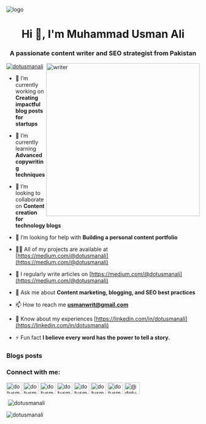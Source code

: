 ![logo](https://github.com/dotusmanali/Muhammad-Usman-Ali/blob/main/GitHub%20Banner.png)
<h1 align="center">Hi 👋, I'm Muhammad Usman Ali</h1>
<h3 align="center">A passionate content writer and SEO strategist from Pakistan</h3>

<img align="right" alt="writer" width="400" src="https://cloud-cdn.4over4.com/2021/04/Telecommuting.gif">

<p align="left"> <a href="https://twitter.com/dotusmanali" target="blank"><img src="https://img.shields.io/twitter/follow/dotusmanali?logo=twitter&style=for-the-badge" alt="dotusmanali" /></a> </p>

- 🔭 I’m currently working on **Creating impactful blog posts for startups**

- 🌱 I’m currently learning **Advanced copywriting techniques**

- 👯 I’m looking to collaborate on **Content creation for technology blogs**

- 🤝 I’m looking for help with **Building a personal content portfolio**

- 👨‍💻 All of my projects are available at [https://medium.com/@dotusmanali](https://medium.com/@dotusmanali)

- 📝 I regularly write articles on [https://medium.com/@dotusmanali](https://medium.com/@dotusmanali)

- 💬 Ask me about **Content marketing, blogging, and SEO best practices**

- 📫 How to reach me **usmanwrit@gmail.com**

- 📄 Know about my experiences [https://linkedin.com/in/dotusmanali](https://linkedin.com/in/dotusmanali)

- ⚡ Fun fact **I believe every word has the power to tell a story.**

### Blogs posts
<!-- BLOG-POST-LIST:START -->
<!-- BLOG-POST-LIST:END -->

<h3 align="left">Connect with me:</h3>
<p align="left">
<a href="https://dev.to/dotusmanali" target="blank"><img align="center" src="https://raw.githubusercontent.com/rahuldkjain/github-profile-readme-generator/master/src/images/icons/Social/devto.svg" alt="dotusmanali" height="30" width="40" /></a>
<a href="https://twitter.com/dotusmanali" target="blank"><img align="center" src="https://raw.githubusercontent.com/rahuldkjain/github-profile-readme-generator/master/src/images/icons/Social/twitter.svg" alt="dotusmanali" height="30" width="40" /></a>
<a href="https://linkedin.com/in/dotusmanali" target="blank"><img align="center" src="https://raw.githubusercontent.com/rahuldkjain/github-profile-readme-generator/master/src/images/icons/Social/linked-in-alt.svg" alt="dotusmanali" height="30" width="40" /></a>
<a href="https://stackoverflow.com/users/dotusmanali" target="blank"><img align="center" src="https://raw.githubusercontent.com/rahuldkjain/github-profile-readme-generator/master/src/images/icons/Social/stack-overflow.svg" alt="dotusmanali" height="30" width="40" /></a>
<a href="https://fb.com/dotusmanali" target="blank"><img align="center" src="https://raw.githubusercontent.com/rahuldkjain/github-profile-readme-generator/master/src/images/icons/Social/facebook.svg" alt="dotusmanali" height="30" width="40" /></a>
<a href="https://instagram.com/dotusmanali" target="blank"><img align="center" src="https://raw.githubusercontent.com/rahuldkjain/github-profile-readme-generator/master/src/images/icons/Social/instagram.svg" alt="dotusmanali" height="30" width="40" /></a>
<a href="https://dribbble.com/dotusmanali" target="blank"><img align="center" src="https://raw.githubusercontent.com/rahuldkjain/github-profile-readme-generator/master/src/images/icons/Social/dribbble.svg" alt="dotusmanali" height="30" width="40" /></a>
<a href="https://medium.com/@dotusmanali" target="blank"><img align="center" src="https://raw.githubusercontent.com/rahuldkjain/github-profile-readme-generator/master/src/images/icons/Social/medium.svg" alt="@dotusmanali" height="30" width="40" /></a>
</p>

<p>&nbsp;<img align="center" src="https://github-readme-stats.vercel.app/api?username=dotusmanali&show_icons=true&locale=en" alt="dotusmanali" /></p>

<p><img align="center" src="https://github-readme-streak-stats.herokuapp.com/?user=dotusmanali&" alt="dotusmanali" /></p>
